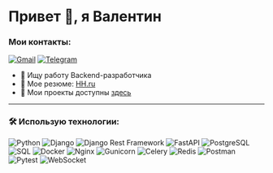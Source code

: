 # Привет 👋, я Валентин

### Мои контакты:
[![Gmail](https://img.shields.io/badge/Gmail-red?style=for-the-badge&logo=gmail&logoColor=white)](mailto:iurkinvalentin92@gmail.com)
[![Telegram](https://img.shields.io/badge/Telegram-blue?style=for-the-badge&logo=telegram&logoColor=white)](https://t.me/valentiniurkin)

- 🔭 Ищу работу Backend-разработчика
- 📄 Мое резюме: [HH.ru](https://hh.ru/resume/30a5f98fff0d80cbe30039ed1f335754456454)
- 🌟 Мои проекты доступны [здесь](https://github.com/iurkinvalentin?tab=repositories)
---

### 🛠 Использую технологии:
![Python](https://img.shields.io/badge/Python-blue?style=for-the-badge&logo=python)
![Django](https://img.shields.io/badge/Django-green?style=for-the-badge&logo=django)
![Django Rest Framework](https://img.shields.io/badge/Django%20Rest%20Framework-red?style=for-the-badge&logo=django)
![FastAPI](https://img.shields.io/badge/FastAPI-teal?style=for-the-badge&logo=fastapi)
![PostgreSQL](https://img.shields.io/badge/PostgreSQL-blue?style=for-the-badge&logo=postgresql)
![SQL](https://img.shields.io/badge/SQL-orange?style=for-the-badge&logo=postgresql)
![Docker](https://img.shields.io/badge/Docker-blue?style=for-the-badge&logo=docker)
![Nginx](https://img.shields.io/badge/Nginx-green?style=for-the-badge&logo=nginx)
![Gunicorn](https://img.shields.io/badge/Gunicorn-darkgreen?style=for-the-badge&logo=gunicorn)
![Celery](https://img.shields.io/badge/Celery-lightgreen?style=for-the-badge&logo=celery)
![Redis](https://img.shields.io/badge/Redis-red?style=for-the-badge&logo=redis)
![Postman](https://img.shields.io/badge/Postman-orange?style=for-the-badge&logo=postman)
![Pytest](https://img.shields.io/badge/Pytest-yellow?style=for-the-badge&logo=pytest)
![WebSocket](https://img.shields.io/badge/WebSocket-blue?style=for-the-badge&logo=websocket)

